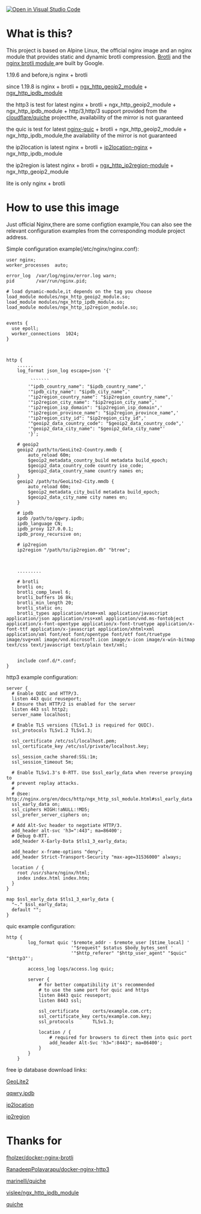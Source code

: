 [![Open in Visual Studio Code](https://open.vscode.dev/badges/open-in-vscode.svg)](https://open.vscode.dev/peytonyip/Dockerfile)

# What is this?
This project is based on Alpine Linux, the official nginx image and an nginx module that provides static and dynamic brotli compression. [Brotli](https://github.com/google/brotli) and the [nginx brotli module ](https://github.com/google/ngx_brotli) are built by Google.

1.19.6 and before,is nginx + brotli

since 1.19.8 is nginx  + brotli + [ngx_http_geoip2_module](https://github.com/leev/ngx_http_geoip2_module) + [ngx_http_ipdb_module](https://github.com/vislee/ngx_http_ipdb_module)

the http3 is test for latest nginx + brotli + ngx_http_geoip2_module + ngx_http_ipdb_module + http/3,http/3 support provided from the [cloudflare/quiche](https://github.com/cloudflare/quiche) projectthe, availability of the mirror is not guaranteed

the quic is test for latest [nginx-quic](https://hg.nginx.org/nginx-quic/) + brotli + ngx_http_geoip2_module +  ngx_http_ipdb_module,the availability of the mirror is not guaranteed

the ip2location is  latest nginx + brotli + [ip2location-nginx](https://github.com/ip2location/ip2location-nginx) + ngx_http_ipdb_module

the ip2region is  latest nginx + brotli + [ngx_http_ip2region-module](https://github.com/liangwenrong/ngx_http_ip2region-module) + ngx_http_geoip2_module

lite is only nginx + brotli


# How to use this image
Just official Nginx,there are some configtion example,You can also see the relevant configuration examples from the corresponding module project address.

Simple configuration example(/etc/nginx/nginx.conf):

```nginx
user nginx;
worker_processes  auto;

error_log  /var/log/nginx/error.log warn;
pid        /var/run/nginx.pid;

# load dynamic-module,it depends on the tag you choose 
load_module modules/ngx_http_geoip2_module.so;
load_module modules/ngx_http_ipdb_module.so;
load_module modules/ngx_http_ip2region_module.so;


events {
  use epoll;
  worker_connections  1024;
}



http {
    ......
    log_format json_log escape=json '{'
       
         ```````
        '"ipdb_country_name": "$ipdb_country_name",'
        '"ipdb_city_name": "$ipdb_city_name",'
        '"ip2region_country_name": "$ip2region_country_name",'
        '"ip2region_city_name": "$ip2region_city_name",'
        '"ip2region_isp_domain": "$ip2region_isp_domain",'
        '"ip2region_province_name": "$ip2region_province_name",'
        '"ip2region_city_id": "$ip2region_city_id",'
        '"geoip2_data_country_code": "$geoip2_data_country_code",'
        '"geoip2_data_city_name": "$geoip2_data_city_name"'
        '}';
    
    # geoip2
    geoip2 /path/to/GeoLite2-Country.mmdb {
        auto_reload 60m;
        $geoip2_metadata_country_build metadata build_epoch;
        $geoip2_data_country_code country iso_code;
        $geoip2_data_country_name country names en;
    }
    geoip2 /path/to/GeoLite2-City.mmdb {
        auto_reload 60m;
        $geoip2_metadata_city_build metadata build_epoch;
        $geoip2_data_city_name city names en;
    }
    
    # ipdb
    ipdb /path/to/qqwry.ipdb;
    ipdb_language CN;
    ipdb_proxy 127.0.0.1;
    ipdb_proxy_recursive on;
    
    # ip2region
    ip2region "/path/to/ip2region.db" "btree"; 



    .........
    
    # brotli
    brotli on;
    brotli_comp_level 6;
    brotli_buffers 16 8k;
    brotli_min_length 20;
    brotli_static on;
    brotli_types application/atom+xml application/javascript application/json application/rss+xml application/vnd.ms-fontobject application/x-font-opentype application/x-font-truetype application/x-font-ttf application/x-javascript application/xhtml+xml application/xml font/eot font/opentype font/otf font/truetype image/svg+xml image/vnd.microsoft.icon image/x-icon image/x-win-bitmap text/css text/javascript text/plain text/xml;


    include conf.d/*.conf;
}

```

http3 example configuration:
```nginx
server {
  # Enable QUIC and HTTP/3.
  listen 443 quic reuseport;
  # Ensure that HTTP/2 is enabled for the server
  listen 443 ssl http2;
  server_name localhost;

  # Enable TLS versions (TLSv1.3 is required for QUIC).
  ssl_protocols TLSv1.2 TLSv1.3;

  ssl_certificate /etc/ssl/localhost.pem;
  ssl_certificate_key /etc/ssl/private/localhost.key;

  ssl_session_cache shared:SSL:1m;
  ssl_session_timeout 5m;

  # Enable TLSv1.3's 0-RTT. Use $ssl_early_data when reverse proxying to
  # prevent replay attacks.
  #
  # @see: http://nginx.org/en/docs/http/ngx_http_ssl_module.html#ssl_early_data
  ssl_early_data on;
  ssl_ciphers HIGH:!aNULL:!MD5;
  ssl_prefer_server_ciphers on;

  # Add Alt-Svc header to negotiate HTTP/3.
  add_header alt-svc 'h3=":443"; ma=86400';
  # Debug 0-RTT.
  add_header X-Early-Data $tls1_3_early_data;

  add_header x-frame-options "deny";
  add_header Strict-Transport-Security "max-age=31536000" always;

  location / {
    root /usr/share/nginx/html;
    index index.html index.htm;
  }
}

map $ssl_early_data $tls1_3_early_data {
  "~." $ssl_early_data;
  default "";
}

```

quic example configuration:
```nginx
http {
        log_format quic '$remote_addr - $remote_user [$time_local] '
                        '"$request" $status $body_bytes_sent '
                        '"$http_referer" "$http_user_agent" "$quic" "$http3"';

        access_log logs/access.log quic;

        server {
            # for better compatibility it's recommended
            # to use the same port for quic and https
            listen 8443 quic reuseport;
            listen 8443 ssl;

            ssl_certificate     certs/example.com.crt;
            ssl_certificate_key certs/example.com.key;
            ssl_protocols       TLSv1.3;

            location / {
                # required for browsers to direct them into quic port
                add_header Alt-Svc 'h3=":8443"; ma=86400';
            }
        }
    }

```



free ip database download links:

[GeoLite2](https://dev.maxmind.com/geoip/geoip2/geolite2/)

[qqwry.ipdb](https://github.com/metowolf/qqwry.ipdb)

[ip2location](https://lite.ip2location.com/)

[ip2region](https://github.com/lionsoul2014/ip2region/tree/master/data)

# Thanks for

[fholzer/docker-nginx-brotli](https://github.com/fholzer/docker-nginx-brotli)

[RanadeepPolavarapu/docker-nginx-http3](https://github.com/RanadeepPolavarapu/docker-nginx-http3)

[marinelli/quiche](https://github.com/marinelli/quiche/tree/quiche-nginx-1.19.7)

[vislee/ngx_http_ipdb_module](https://github.com/vislee/ngx_http_ipdb_module.git)

[quiche](https://github.com/cloudflare/quiche)
